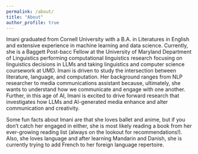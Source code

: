 ```yaml
---
permalink: /about/
title: "About"
author_profile: true
---
```


Imani graduated from Cornell University with a B.A. in Literatures in English and extensive experience in machine learning and data science. Currently, she is a Baggett Post-bacc Fellow at the University of Maryland Department of Linguistics performing computational linguistics research focusing on linguistics decisions in LLMs and taking linguistics and computer science coursework at UMD. Imani is driven to study the intersection between literature, language, and computation. Her background ranges from NLP researcher to media communications assistant because, ultimately, she wants to understand how we communicate and engage with one another. Further, in this age of AI, Imani is excited to drive forward research that investigates how LLMs and AI-generated media enhance and alter communication and creativity.  


Some fun facts about Imani are that she loves ballet and anime, but if you don’t catch her engaged in either, she is most likely reading a book from her ever-growing reading list (always on the lookout for recommendations!). Also, she loves language and after learning Mandarin and Danish, she is currently trying to add French to her foreign language repertoire. 
